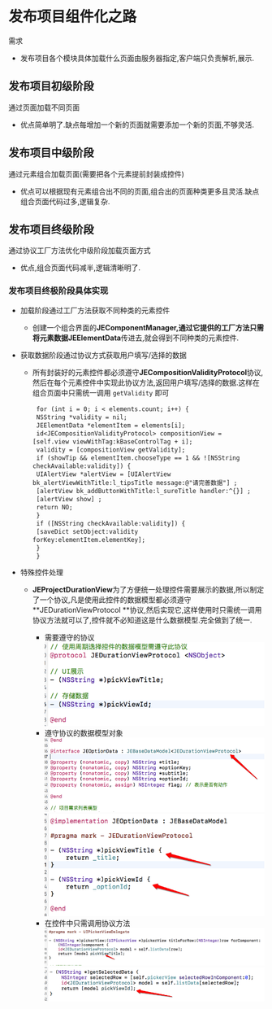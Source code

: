 # 发布项目组件化之路

需求

* 发布项目各个模块具体加载什么页面由服务器指定,客户端只负责解析,展示.

## 发布项目初级阶段

通过页面加载不同页面

* 优点简单明了.缺点每增加一个新的页面就需要添加一个新的页面,不够灵活.

## 发布项目中级阶段

通过元素组合加载页面\(需要把各个元素提前封装成控件\)

* 优点可以根据现有元素组合出不同的页面,组合出的页面种类更多且灵活.缺点组合页面代码过多,逻辑复杂.

## 发布项目终级阶段

通过协议工厂方法优化中级阶段加载页面方式

* 优点,组合页面代码减半,逻辑清晰明了.

### 发布项目终极阶段具体实现

* 加载阶段通过工厂方法获取不同种类的元素控件

  * 创建一个组合界面的**JEComponentManager,**通过它提供的工厂方法只需将元素数据**JEElementData**传进去,就会得到不同种类的元素控件.

* 获取数据阶段通过协议方式获取用户填写\/选择的数据

  * 所有封装好的元素控件都必须遵守**JECompositionValidityProtocol**协议,然后在每个元素控件中实现此协议方法,返回用户填写\/选择的数据.这样在组合页面中只需统一调用 `getValidity` 即可

    ```objc
     for (int i = 0; i < elements.count; i++) {
     NSString *validity = nil;
     JEElementData *elementItem = elements[i];
     id<JECompositionValidityProtocol> compositionView =     [self.view viewWithTag:kBaseControlTag + i];
     validity = [compositionView getValidity];
     if (showTip && elementItem.chooseType == 1 && ![NSString checkAvailable:validity]) {
     UIAlertView *alertView = [UIAlertView         bk_alertViewWithTitle:l_tipsTitle message:@"请完善数据"] ;
     [alertView bk_addButtonWithTitle:l_sureTitle handler:^{}] ;
     [alertView show] ;
     return NO;
     }
     if ([NSString checkAvailable:validity]) {
     [saveDict setObject:validity     forKey:elementItem.elementKey];
     }
     }
    ```



* 特殊控件处理

  * **JEProjectDurationView**为了方便统一处理控件需要展示的数据,所以制定了一个协议,凡是使用此控件的数据模型都必须遵守 **JEDurationViewProtocol **协议,然后实现它,这样使用时只需统一调用协议方法就可以了,控件就不必知道这是什么数据模型.完全做到了统一.

    * 需要遵守的协议
      ![](/assets/Snip20170329_17.png)
    * 遵守协议的数据模型对象
      ![](/assets/Snip20170329_15.png)
      ![](/assets/Snip20170329_16.png)
    * 在控件中只需调用协议方法
      ![](/assets/Snip20170329_18.png)
      ![](/assets/Snip20170329_19.png)








